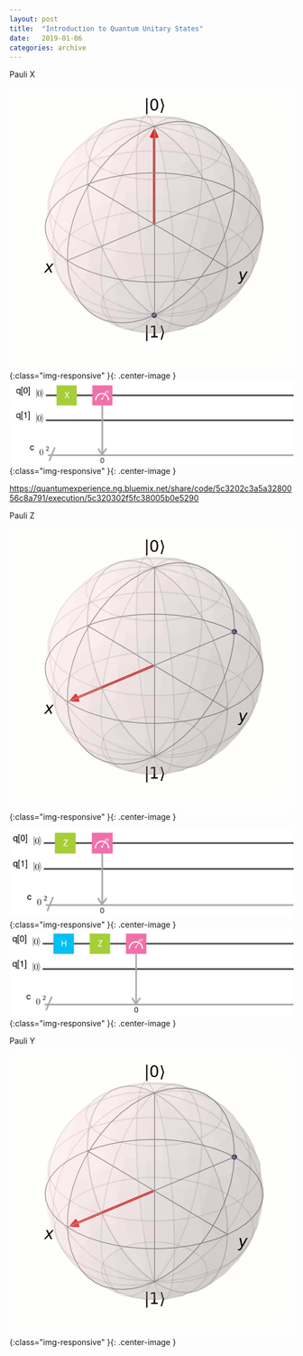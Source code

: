 ```yaml
---
layout: post
title:  "Introduction to Quantum Unitary States"
date:   2019-01-06
categories: archive
---
```


Pauli X 

![X Transform on Bloch Sphere](/images/X.gif){:class="img-responsive" }{: .center-image }
![X Circuit](/images/X_circuit.png){:class="img-responsive" }{: .center-image }

https://quantumexperience.ng.bluemix.net/share/code/5c3202c3a5a3280056c8a791/execution/5c320302f5fc38005b0e5290

Pauli Z

![Z Transform on Bloch Sphere](/images/Z_one.gif){:class="img-responsive" }{: .center-image }

![Z Circuit](/images/Z_circ.png){:class="img-responsive" }{: .center-image }
![Z Circuit](/images/Z_circ2.png){:class="img-responsive" }{: .center-image }

Pauli Y

![Y Transform on Bloch Sphere](/images/Y.gif){:class="img-responsive" }{: .center-image }